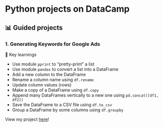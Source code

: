 # Python projects on DataCamp
## 📊 Guided projects

### 1. Generating Keywords for Google Ads
🔑 Key learnings
* Use module ```pprint``` to “pretty-print” a list
* Use module ```pandas``` to convert a list into a DataFrame
* Add a new column to the DataFrame
* Rename a column name using ```df.rename```
* Update column values (rows)
* Make a copy of a DataFrame using ```df.copy```
* Append many DataFrames vertically to a new one using ```pd.concat([df1, df2])```
* Save the DataFrame to a CSV file using ```df.to_csv```
* Group a DataFrame by some columns using ```df.groupby```

View my project [here](https://github.com/qanhnn12/DataCamp-Python-projects/tree/main/Generating%20Keywords%20for%20Google%20Ads)!

